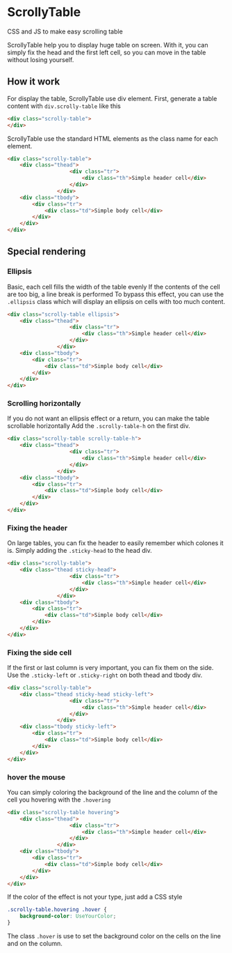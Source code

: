 # ScrollyTable
CSS and JS to make easy scrolling table

ScrollyTable help you to display huge table on screen. 
With it, you can simply fix the head and the first left cell, 
so you can move in the table without losing yourself.

## How it work

For display the table, ScrollyTable use div element.
First, generate a table content with `div.scrolly-table` like this
```html
<div class="scrolly-table">
</div>
```
ScrollyTable use the standard HTML elements as the class name for each element.
```html
<div class="scrolly-table">
    <div class="thead">
                    <div class="tr">
                        <div class="th">Simple header cell</div>
                    </div>
                </div>
    <div class="tbody">
        <div class="tr">
            <div class="td">Simple body cell</div>
        </div>
    </div>
</div>
```
## Special rendering
### Ellipsis
Basic, each cell fills the width of the table evenly
If the contents of the cell are too big, a line break is performed
To bypass this effect, you can use the `.ellipsis` class which will display an ellipsis on cells with too much content.
```html
<div class="scrolly-table ellipsis">
    <div class="thead">
                    <div class="tr">
                        <div class="th">Simple header cell</div>
                    </div>
                </div>
    <div class="tbody">
        <div class="tr">
            <div class="td">Simple body cell</div>
        </div>
    </div>
</div>
```
### Scrolling horizontally
If you do not want an ellipsis effect or a return, you can make the table scrollable horizontally
Add the `.scrolly-table-h` on the first div.
```html
<div class="scrolly-table scrolly-table-h">
    <div class="thead">
                    <div class="tr">
                        <div class="th">Simple header cell</div>
                    </div>
                </div>
    <div class="tbody">
        <div class="tr">
            <div class="td">Simple body cell</div>
        </div>
    </div>
</div>
```

### Fixing the header 
On large tables, you can fix the header to easily remember which colones it is.
Simply adding the `.sticky-head` to the head div.
```html
<div class="scrolly-table">
    <div class="thead sticky-head">
                    <div class="tr">
                        <div class="th">Simple header cell</div>
                    </div>
                </div>
    <div class="tbody">
        <div class="tr">
            <div class="td">Simple body cell</div>
        </div>
    </div>
</div>
```
### Fixing the side cell
If the first or last column is very important, you can fix them on the side.
Use the `.sticky-left` or `.sticky-right` on both thead and tbody div.
```html
<div class="scrolly-table">
    <div class="thead sticky-head sticky-left">
                    <div class="tr">
                        <div class="th">Simple header cell</div>
                    </div>
                </div>
    <div class="tbody sticky-left">
        <div class="tr">
            <div class="td">Simple body cell</div>
        </div>
    </div>
</div>
```
### hover the mouse 
You can simply coloring the background of the line and the column of the cell you hovering with the `.hovering`
```html
<div class="scrolly-table hovering">
    <div class="thead">
                    <div class="tr">
                        <div class="th">Simple header cell</div>
                    </div>
                </div>
    <div class="tbody">
        <div class="tr">
            <div class="td">Simple body cell</div>
        </div>
    </div>
</div>
```
If the color of the effect is not your type, just add a CSS style 
```css
.scrolly-table.hovering .hover {
    background-color: UseYourColor;
}
```
The class `.hover` is use to set the background color on the cells on the line and on the column.
